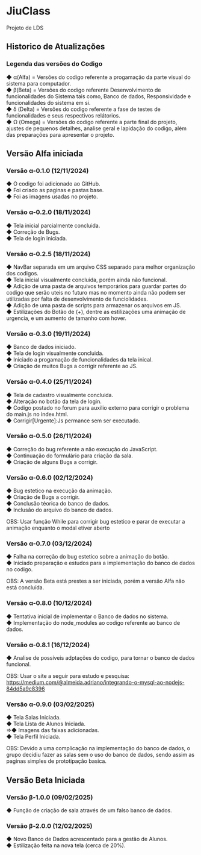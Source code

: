 # JiuClass

Projeto de LDS

## Historico de Atualizações

### Legenda das versões do Codigo

<p>
  ◆ α(Alfa) = Versões do codigo referente a progamação da parte visual do sistema para computador. <br />
  ◆ β(Beta) = Versões do codigo referente Desenvolvimento de funcionalidades do Sistema tais como, Banco de dados, Responsividade e funcionalidades do sistema em si. <br />
  ◆ δ (Delta) = Versões do codigo referente a fase de testes de funcionalidades e seus respectivos relátorios. <br />
  ◆ Ω (Omega) = Versões do codigo referente a parte final do projeto, ajustes de pequenos detalhes, analise geral e lapidação do codigo, além das preparações para apresentar o projeto. <br />
</p>

## Versão Alfa iniciada

### Versão α-0.1.0 (12/11/2024)

<p>
  ◆ O codigo foi adicionado ao GitHub. <br />
  ◆ Foi criado as paginas e pastas base. <br />
  ◆ Foi as imagens usadas no projeto. <br />
</p>

### Versão α-0.2.0 (18/11/2024)

<p>
  ◆ Tela inicial parcialmente concluida. <br />
  ◆ Correção de Bugs. <br />
  ◆ Tela de login iniciada. <br />
</p>

### Versão α-0.2.5 (18/11/2024)

<p>
  ◆ NavBar separada em um arquivo CSS separado para melhor organização dos codigos. <br />
  ◆ Tela inicial visualmente concluida, porém ainda não funcional. <br />
  ◆ Adição de uma pasta de arquivos temporários para guardar partes do codigo que serão uteis no futuro mas no momento ainda não podem ser utilizadas por falta de desenvolvimento de funciolidades. <br />
  ◆ Adição de uma pasta de scripts para armazenar os arquivos em JS. <br />
  ◆ Estilizações do Botão de (+), dentre as estilizações uma animação de urgencia, e um aumento de tamanho com hover. <br />
</p>

### Versão α-0.3.0 (19/11/2024)

<p>
  ◆ Banco de dados iniciado. <br />
  ◆ Tela de login visualmente concluida. <br />
  ◆ Iniciado a progamação de funcionalidades da tela inical. <br />
  ◆ Criação de muitos Bugs a corrigir referente ao JS. <br />
</p>

### Versão α-0.4.0 (25/11/2024)

<p>
  ◆ Tela de cadastro visualmente concluida. <br />
  ◆ Alteração no botão da tela de login. <br />
  ◆ Codigo postado no forum para auxilio externo para corrigir o problema do main.js no index.html. <br />
  ◆ Corrigir[Urgente]:Js permance sem ser executado. <br />
</p>

### Versão α-0.5.0 (26/11/2024)

<p>
  ◆ Correção do bug referente a não execução do JavaScript. <br />
  ◆ Continuação do formulário para criação da sala. <br />
  ◆ Criação de alguns Bugs a corrigir. <br />
</p>

### Versão α-0.6.0 (02/12/2024)

<p>
  ◆ Bug estetico na execução da animação. <br />
  ◆ Criação de Bugs a corrigir. <br />
  ◆ Conclusão téorica do banco de dados. <br />
  ◆ Inclusão do arquivo do banco de dados. <br />

  OBS: Usar função While para corrigir bug estetico e parar de executar a animação enquanto o modal etiver aberto
</p>

### Versão α-0.7.0 (03/12/2024)

<p>
  ◆ Falha na correção do bug estetico sobre a animação do botão. <br />
  ◆ Iniciado preparação e estudos para a implementação do banco de dados no codigo.<br />

  OBS: A versão Beta está prestes a ser iniciada, porém  a versão Alfa não está concluída.<br />
</p>

### Versão α-0.8.0 (10/12/2024)

<p>
  ◆ Tentativa inicial de implementar o Banco de dados no sistema. <br />
  ◆ Implementação do node_modules ao codigo referente ao banco de dados. <br />
</p>

### Versão α-0.8.1 (16/12/2024)

<p>
  ◆ Analise de possíveis adptações do codigo, para tornar o banco de dados funcional. <br />

  OBS: Usar o site a seguir para estudo e pesquisa: https://medium.com/@almeida.adriano/integrando-o-mysql-ao-nodejs-84dd5a9c8396<br />
</p>

### Versão α-0.9.0 (03/02/2025)

<p>
  ◆ Tela Salas Iniciada. <br />
  ◆ Tela Lista de Alunos Iniciada. <br />
  ⇒◆ Imagens das faixas adicionadas. <br />
  ◆ Tela Perfil Iniciada. <br />

  OBS: Devido a uma complicação na implementação do banco de dados, o grupo decidiu fazer as salas sem o uso do banco de dados, sendo assim as paginas simples de prototipação basica.<br />
</p>

## Versão Beta Iniciada

### Versão β-1.0.0 (09/02/2025)

<p>
  ◆ Funçâo de criação de sala através de um falso banco de dados.<br />
</p>

### Versão β-2.0.0 (12/02/2025)

<p>
  ◆ Novo Banco de Dados acrescentado para a gestão de Alunos.<br />
  ◆ Estilização feita na nova tela (cerca de 20%).<br />
</p>


